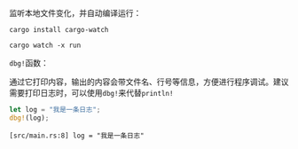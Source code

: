 监听本地文件变化，并自动编译运行：

```
cargo install cargo-watch
```

```
cargo watch -x run
```

`dbg!`函数：

通过它打印内容，输出的内容会带文件名、行号等信息，方便进行程序调试。建议需要打印日志时，可以使用`dbg!`来代替`println!`

```rust
let log = "我是一条日志";
dbg!(log);
```

```
[src/main.rs:8] log = "我是一条日志"
```
